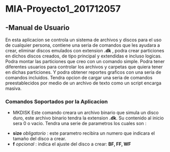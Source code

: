 # MIA-Proyecto1_201712057

## -Manual de Usuario

En esta aplicacion se controla un sistema de archivos y discos para el uso de cualquier persona, contiene una seria de comandos que les ayudara a crear, eliminar discos emulados con extension **.dk** , podra crear particiones en dichos discos creados, de tipo principal y extendidas e incluso logicas.
Podra montar las particiones que creo con un comando simple. Podra tener diferentes usuarios para controlar los archivos y carpetas que quiera tener en dichas particiones.
Y podra obtener reportes graficos con una seria de comandos incluidos.
Tendra opcion de cargar una seria de comandos preestablecidos por medio de un archivo de texto como un script encarga masiva.

### Comandos Soportados por la Aplicacion

- MKDISK 
Este comando creara un archivo binario que simula un disco duro, este archivo binario tendra la extension **.dk**. Su contenido al inicio sera 0 o vacio.
Tendra una serie de parametros los cuales son :

+ **size**  *obligatorio* : este parametro recibira un numero que indicara el tamaño del disco a crear.
+ **f** *opcional* : indica el ajuste del disco a crear: **BF, FF, WF** 

